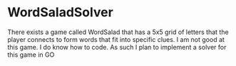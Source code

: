 # WordSaladSolver
There exists a game called WordSalad that has a 5x5 grid of letters that the player connects to form words that fit into specific clues. 
I am not good at this game. 
I do know how to code. 
As such I plan to implement a solver for this game in GO
